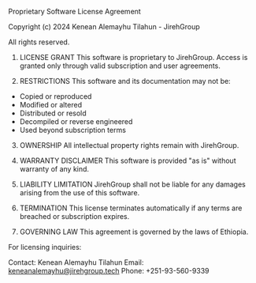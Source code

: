 Proprietary Software License Agreement

Copyright (c) 2024 Kenean Alemayhu Tilahun - JirehGroup

All rights reserved.

1. LICENSE GRANT
This software is proprietary to JirehGroup. Access is granted only through valid subscription and user agreements.

2. RESTRICTIONS
This software and its documentation may not be:
- Copied or reproduced
- Modified or altered
- Distributed or resold
- Decompiled or reverse engineered
- Used beyond subscription terms

3. OWNERSHIP
All intellectual property rights remain with JirehGroup.

4. WARRANTY DISCLAIMER
This software is provided "as is" without warranty of any kind.

5. LIABILITY LIMITATION
JirehGroup shall not be liable for any damages arising from the use of this software.

6. TERMINATION
This license terminates automatically if any terms are breached or subscription expires.

7. GOVERNING LAW
This agreement is governed by the laws of Ethiopia.

For licensing inquiries:

Contact: Kenean Alemayhu Tilahun
Email: keneanalemayhu@jirehgroup.tech
Phone: +251-93-560-9339
